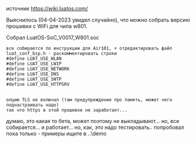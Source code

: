 источник https://wiki.luatos.com/


Выяснилось (04-04-2023 увидел случайно), что можно собрать версию прошивки с WiFi для чипа w801.

Собрал
LuatOS-SoC_V0017_W801.soc

~~~
все собирается по инструкции для Air101, + отредактировать файл luat_conf_bsp.h - раскомментировать строки
#define LUAT_USE_WLAN
#define LUAT_USE_LWIP
#define LUAT_USE_NETWORK
#define LUAT_USE_DNS
#define LUAT_USE_SNTP
#define LUAT_USE_HTTPSRV


опцию TLS не включал (там предупреждение про память, может чего поднастраивать надо)
так что https в этой прошивке не заработает...
~~~

думаю, это какая то бета, может поэтому не выкладывают...
но, все собирается... 
и работает... но, как, это надо тестировать..
попробовал пока только - примеры ищите в ..\demo










